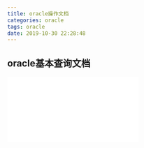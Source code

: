 ```yaml
---
title: oracle操作文档
categories: oracle
tags: oracle
date: 2019-10-30 22:28:48
---
```

## oracle基本查询文档

![](/public/document/01.基本查询.html)